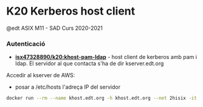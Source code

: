 # K20 Kerberos host client

@edt ASIX M11 - SAD Curs 2020-2021

### Autenticació

* **[isx47328890/k20:khost-pam-ldap]** - host client de kerberos amb pam i ldap. El servidor al que contacta s'ha de dir kserver.edt.org

Accedir al kserver de AWS:

* posar a /etc/hosts l'adreça IP del servidor


```bash
docker run --rm --name khost.edt.org -h khost.edt.org --net 2hisix -it isx47328890/k20:khost-pam-ldap
```
[isx47328890/k20:khost-pam-ldap]: https://hub.docker.com/u/isx47328890
